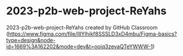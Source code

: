 # 2023-p2b-web-project-ReYahs
2023-p2b-web-project-ReYahs created by GitHub Classroom
(https://www.figma.com/file/IlIYlhikf8SSSLD3xD4mbu/Figma-basics?type=design&node-id=1669%3A162202&mode=dev&t=ooiq3zevaQTeYWWW-1)

